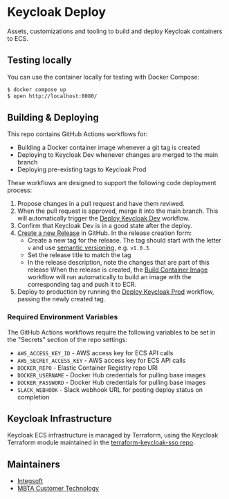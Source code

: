 # Keycloak Deploy

Assets, customizations and tooling to build and deploy Keycloak containers to ECS.

## Testing locally

You can use the container locally for testing with Docker Compose:

```bash
$ docker compose up
$ open http://localhost:8080/
```

## Building &amp; Deploying

This repo contains GitHub Actions workflows for:

- Building a Docker container image whenever a git tag is created
- Deploying to Keycloak Dev whenever changes are merged to the main branch
- Deploying pre-existing tags to Keycloak Prod

These workflows are designed to support the following code deployment process:

1. Propose changes in a pull request and have them reviwed.
1. When the pull request is approved, merge it into the main branch. This will automatically trigger the [Deploy Keycloak Dev](https://github.com/mbta/keycloak-deploy/actions/workflows/deploy-dev.yml) workflow.
1. Confirm that Keycloak Dev is in a good state after the deploy.
1. [Create a new Release](https://github.com/mbta/keycloak-deploy/releases) in GitHub. In the release creation form:
   - Create a new tag for the release. The tag should start with the letter `v` and use [semantic versioning](https://semver.org/), e.g. `v1.0.3`.
   - Set the release title to match the tag
   - In the release description, note the changes that are part of this release
   When the release is created, the [Build Container Image](https://github.com/mbta/keycloak-deploy/actions/workflows/build-image.yml) workflow will run automatically to build an image with the corresponding tag and push it to ECR.
1. Deploy to production by running the [Deploy Keycloak Prod](https://github.com/mbta/keycloak-deploy/actions/workflows/deploy-prod.yml) workflow, passing the newly created tag.

### Required Environment Variables

The GitHub Actions workflows require the following variables to be set in the "Secrets" section of the repo settings:

- `AWS_ACCESS_KEY_ID` - AWS access key for ECS API calls
- `AWS_SECRET_ACCESS_KEY` - AWS access key for ECS API calls
- `DOCKER_REPO` - Elastic Container Registry repo URI
- `DOCKER_USERNAME` - Docker Hub credentials for pulling base images
- `DOCKER_PASSWORD` - Docker Hub credentials for pulling base images
- `SLACK_WEBHOOK` - Slack webhook URL for posting deploy status on completion

## Keycloak Infrastructure

Keycloak ECS infrastructure is managed by Terraform, using the Keycloak Terraform module maintained in the [terraform-keycloak-sso repo](https://github.com/mbta/terraform-keycloak-sso/).

## Maintainers

- [Integsoft](https://www.integsoft.com/home.html)
- [MBTA Customer Technology](https://ctd.mbta.com/)
